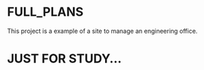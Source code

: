# FULL_PLANS

This project is a example of a site to manage an engineering office.

# JUST FOR STUDY...
